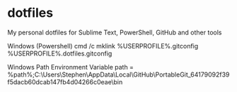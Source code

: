 dotfiles
========

My personal dotfiles for Sublime Text, PowerShell, GitHub and other tools

Windows (Powershell)
cmd /c mklink %USERPROFILE%\.gitconfig %USERPROFILE%\.dotfiles\.gitconfig

Windows Path Environment Variable
path = %path%;C:\Users\Stephen\AppData\Local\GitHub\PortableGit_64179092f39f5dacb60dcab147fb4d04266c0eae\bin
